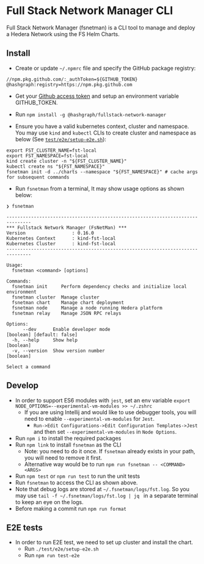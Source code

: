 # Full Stack Network Manager CLI

Full Stack Network Manager (fsnetman) is a CLI tool to manage and deploy a Hedera Network using the FS Helm Charts.

## Install

* Create or update `~/.npmrc` file and specify the GitHub package registry:

```
//npm.pkg.github.com/:_authToken=${GITHUB_TOKEN}
@hashgraph:registry=https://npm.pkg.github.com
```

* Get
  your [Github access token](https://docs.github.com/en/authentication/keeping-your-account-and-data-secure/managing-your-personal-access-tokens#creating-a-personal-access-token-classic)
  and setup an environment variable GITHUB\_TOKEN.

* Run `npm install -g @hashgraph/fullstack-network-manager`

* Ensure you have a valid kubernetes context, cluster and namespace. You may use `kind` and `kubectl` CLIs to create
  cluster and namespace as below (See [`test/e2e/setup-e2e.sh`](test/e2e/setup_e2e.sh)):

```
export FST_CLUSTER_NAME=fst-local
export FST_NAMESPACE=fst-local
kind create cluster -n "${FST_CLUSTER_NAME}" 
kubectl create ns "${FST_NAMESPACE}"
fsnetman init -d ../charts --namespace "${FST_NAMESPACE}" # cache args for subsequent commands
```

* Run `fsnetman` from a terminal, It may show usage options as shown below:

```
❯ fsnetman

-------------------------------------------------------------------------------
*** Fullstack Network Manager (FsNetMan) ***
Version                 : 0.16.0
Kubernetes Context      : kind-fst-local
Kubernetes Cluster      : kind-fst-local
-------------------------------------------------------------------------------

Usage:
  fsnetman <command> [options]

Commands:
  fsnetman init     Perform dependency checks and initialize local environment
  fsnetman cluster  Manage cluster
  fsnetman chart    Manage chart deployment
  fsnetman node     Manage a node running Hedera platform
  fsnetman relay    Manage JSON RPC relays

Options:
      --dev      Enable developer mode                                                        [boolean] [default: false]
  -h, --help     Show help                                                                                     [boolean]
  -v, --version  Show version number                                                                           [boolean]

Select a command
```

## Develop

* In order to support ES6 modules with `jest`, set an env
  variable `export NODE_OPTIONS=--experimental-vm-modules >> ~/.zshrc`
  * If you are using Intellij and would like to use debugger tools, you will need to
    enable `--experimental-vm-modules` for `Jest`.
    * `Run->Edit Configurations->Edit Configuration Templates->Jest` and then set `--experimental-vm-modules`
      in `Node Options`.
* Run `npm i` to install the required packages
* Run `npm link` to install `fsnetman` as the CLI
  * Note: you need to do it once. If `fsnetman` already exists in your path, you will need to remove it first.
  * Alternative way would be to run `npm run fsnetman -- <COMMAND> <ARGS>`
* Run `npm test` or `npm run test` to run the unit tests
* Run `fsnetman` to access the CLI as shown above.
* Note that debug logs are stored at `~/.fsnetman/logs/fst.log`. So you may use `tail -f ~/.fsnetman/logs/fst.log | jq
  ` in a separate terminal to keep an eye on the logs.
* Before making a commit run `npm run format`

## E2E tests

* In order to run E2E test, we need to set up cluster and install the chart.
  * Run `./test/e2e/setup-e2e.sh`
  * Run `npm run test-e2e`
